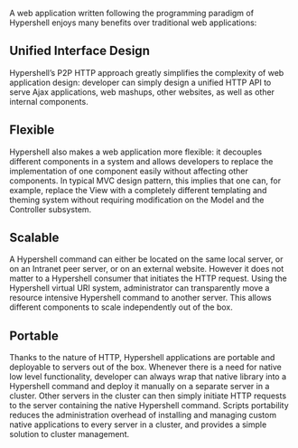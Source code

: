 A web application written following the programming paradigm of Hypershell enjoys many benefits over traditional web applications:

## Unified Interface Design ##
Hypershell’s P2P HTTP approach greatly simplifies the complexity of web application design: developer can simply design a unified HTTP API to serve Ajax applications, web mashups, other websites, as well as other internal components.

## Flexible ##
Hypershell also makes a web application more flexible: it decouples different components in a system and allows developers to replace the implementation of one component easily without affecting other components. In typical MVC design pattern, this implies that one can, for example, replace the View with a completely different templating and theming system without requiring modification on the Model and the Controller subsystem.

## Scalable ##
A Hypershell command can either be located on the same local server, or on an Intranet peer server, or on an external website. However it does not matter to a Hypershell consumer that initiates the HTTP request. Using the Hypershell virtual URI system, administrator can transparently move a resource intensive Hypershell command to another server. This allows different components to scale independently out of the box.

## Portable ##
Thanks to the nature of HTTP, Hypershell applications are portable and deployable to servers out of the box. Whenever there is a need for native low level functionality, developer can always wrap that native library into a Hypershell command and deploy it manually on a separate server in a cluster. Other servers in the cluster can then simply initiate HTTP requests to the server containing the native Hypershell command. Scripts portability reduces the administration overhead of installing and managing custom native applications to every server in a cluster, and provides a simple solution to cluster management.